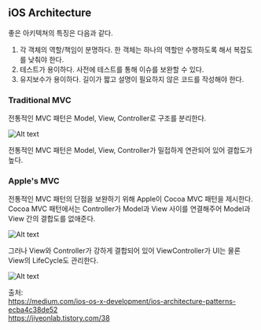 ## iOS Architecture  
좋은 아키텍쳐의 특징은 다음과 같다.  
1. 각 객체의 역할/책임이 분명하다. 한 객체는 하나의 역할만 수행하도록 해서 복잡도를 낮춰야 한다.  
2. 테스트가 용이하다. 사전에 테스트를 통해 이슈를 보완할 수 있다.  
3. 유지보수가 용이하다. 길이가 짧고 설명이 필요하지 않은 코드를 작성해야 한다.  
  
  
### Traditional MVC  
전통적인 MVC 패턴은 Model, View, Controller로 구조를 분리한다.  

![Alt text](https://miro.medium.com/max/1000/1*E9A5fOrSr0yVmc7Kly5C6A.png)  
  
전통적인 MVC 패턴은 Model, View, Controller가 밀접하게 연관되어 있어 결합도가 높다.  
  
### Apple's MVC  
전통적인 MVC 패턴의 단점을 보완하기 위해 Apple이 Cocoa MVC 패턴을 제시한다.  
Cocoa MVC 패턴에서는 Controller가 Model과 View 사이를 연결해주어 Model과 View 간의 결합도를 없애준다.  
  
![Alt text](https://miro.medium.com/max/1000/1*c0aGaDNX41qu6e8E4OEgwQ.png)  
  
그러나 View와 Controller가 강하게 결합되어 있어 ViewController가 UI는 물론 View의 LifeCycle도 관리한다.  
  
![Alt text](https://miro.medium.com/max/1400/1*PkWjDU0jqGJOB972cMsrnA.png)  
  
  
  
  
출처:  
https://medium.com/ios-os-x-development/ios-architecture-patterns-ecba4c38de52  
https://jiyeonlab.tistory.com/38  